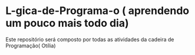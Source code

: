 # L-gica-de-Programa-o  (  aprendendo um pouco mais todo dia)
Este repositório será composto por todas as atividades da cadeira de Programação( Otília)
